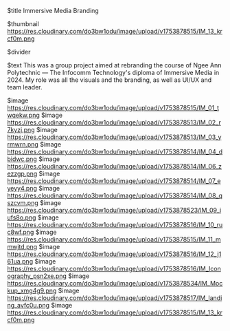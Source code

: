 $title Immersive Media Branding

$thumbnail https://res.cloudinary.com/do3bw1odu/image/upload/v1753878515/IM_13_krcf0m.png

$divider

$text This was a group project aimed at rebranding the course of Ngee Ann Polytechnic — The Infocomm Technology's diploma of Immersive Media in 2024. My role was all the visuals and the branding, as well as UI/UX and team leader.

$image https://res.cloudinary.com/do3bw1odu/image/upload/v1753878515/IM_01_twqekw.png
$image https://res.cloudinary.com/do3bw1odu/image/upload/v1753878513/IM_02_r7kyzj.png
$image https://res.cloudinary.com/do3bw1odu/image/upload/v1753878513/IM_03_yrmwrn.png
$image https://res.cloudinary.com/do3bw1odu/image/upload/v1753878514/IM_04_dbidwc.png
$image https://res.cloudinary.com/do3bw1odu/image/upload/v1753878514/IM_06_zezzgp.png
$image https://res.cloudinary.com/do3bw1odu/image/upload/v1753878514/IM_07_eyeyy4.png
$image https://res.cloudinary.com/do3bw1odu/image/upload/v1753878514/IM_08_qszcvm.png
$image https://res.cloudinary.com/do3bw1odu/image/upload/v1753878523/IM_09_iufs8o.png
$image https://res.cloudinary.com/do3bw1odu/image/upload/v1753878516/IM_10_ruc8wf.png
$image https://res.cloudinary.com/do3bw1odu/image/upload/v1753878515/IM_11_mmwjtd.png
$image https://res.cloudinary.com/do3bw1odu/image/upload/v1753878516/IM_12_j161ua.png
$image https://res.cloudinary.com/do3bw1odu/image/upload/v1753878516/IM_Iconography_psn2xe.png
$image https://res.cloudinary.com/do3bw1odu/image/upload/v1753878534/IM_Mockup_xmg4g9.png
$image https://res.cloudinary.com/do3bw1odu/image/upload/v1753878517/IM_landing_avfc0u.png
$image https://res.cloudinary.com/do3bw1odu/image/upload/v1753878515/IM_13_krcf0m.png
